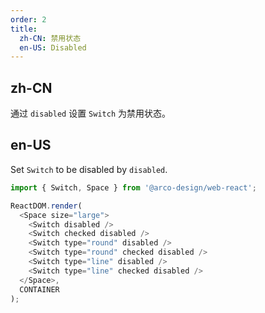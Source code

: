 ```yaml
---
order: 2
title:
  zh-CN: 禁用状态
  en-US: Disabled
---
```


## zh-CN

通过 `disabled` 设置 `Switch` 为禁用状态。

## en-US

Set `Switch` to be disabled by `disabled`.

```js
import { Switch, Space } from '@arco-design/web-react';

ReactDOM.render(
  <Space size="large">
    <Switch disabled />
    <Switch checked disabled />
    <Switch type="round" disabled />
    <Switch type="round" checked disabled />
    <Switch type="line" disabled />
    <Switch type="line" checked disabled />
  </Space>,
  CONTAINER
);
```
